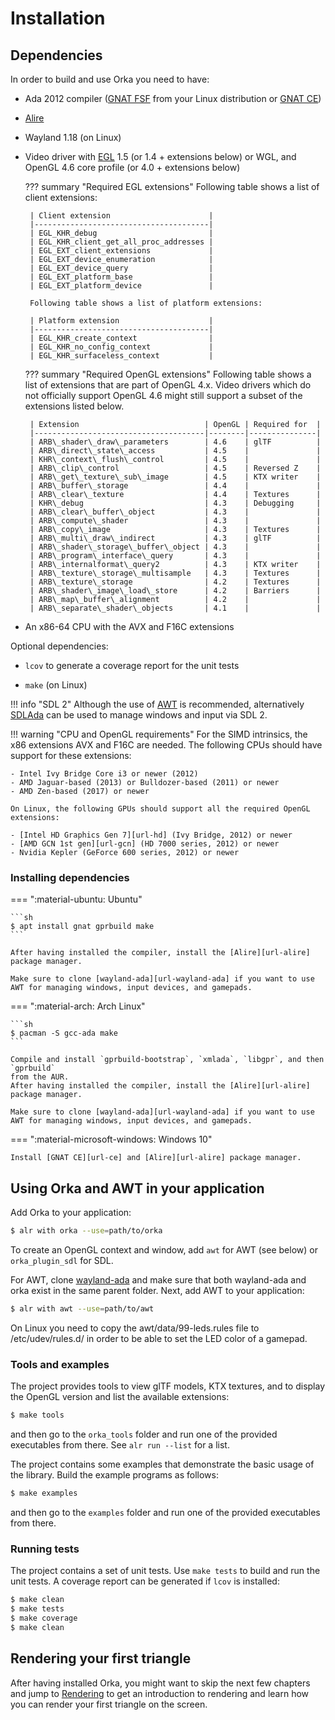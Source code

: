 # Installation

## Dependencies

In order to build and use Orka you need to have:

 * Ada 2012 compiler ([GNAT FSF][url-fsf] from
   your Linux distribution or [GNAT CE][url-ce])

 * [Alire][url-alire]

 * Wayland 1.18 (on Linux)

 * Video driver with [EGL][url-egl] 1.5 (or 1.4 + extensions below) or WGL,
   and OpenGL 4.6 core profile (or 4.0 + extensions below)

    ??? summary "Required EGL extensions"
        Following table shows a list of client extensions:

        | Client extension                      |
        |---------------------------------------|
        | EGL_KHR_debug                         |
        | EGL_KHR_client_get_all_proc_addresses |
        | EGL_EXT_client_extensions             |
        | EGL_EXT_device_enumeration            |
        | EGL_EXT_device_query                  |
        | EGL_EXT_platform_base                 |
        | EGL_EXT_platform_device               |

        Following table shows a list of platform extensions:

        | Platform extension                    |
        |---------------------------------------|
        | EGL_KHR_create_context                |
        | EGL_KHR_no_config_context             |
        | EGL_KHR_surfaceless_context           |

    ??? summary "Required OpenGL extensions"
        Following table shows a list of extensions that are part of OpenGL 4.x.
        Video drivers which do not officially support OpenGL 4.6 might
        still support a subset of the extensions listed below.

        | Extension                            | OpenGL | Required for  |
        |--------------------------------------|--------|---------------|
        | ARB\_shader\_draw\_parameters        | 4.6    | glTF          |
        | ARB\_direct\_state\_access           | 4.5    |               |
        | KHR\_context\_flush\_control         | 4.5    |               |
        | ARB\_clip\_control                   | 4.5    | Reversed Z    |
        | ARB\_get\_texture\_sub\_image        | 4.5    | KTX writer    |
        | ARB\_buffer\_storage                 | 4.4    |               |
        | ARB\_clear\_texture                  | 4.4    | Textures      |
        | KHR\_debug                           | 4.3    | Debugging     |
        | ARB\_clear\_buffer\_object           | 4.3    |               |
        | ARB\_compute\_shader                 | 4.3    |               |
        | ARB\_copy\_image                     | 4.3    | Textures      |
        | ARB\_multi\_draw\_indirect           | 4.3    | glTF          |
        | ARB\_shader\_storage\_buffer\_object | 4.3    |               |
        | ARB\_program\_interface\_query       | 4.3    |               |
        | ARB\_internalformat\_query2          | 4.3    | KTX writer    |
        | ARB\_texture\_storage\_multisample   | 4.3    | Textures      |
        | ARB\_texture\_storage                | 4.2    | Textures      |
        | ARB\_shader\_image\_load\_store      | 4.2    | Barriers      |
        | ARB\_map\_buffer\_alignment          | 4.2    |               |
        | ARB\_separate\_shader\_objects       | 4.1    |               |

 * An x86-64 CPU with the AVX and F16C extensions

Optional dependencies:

 * `lcov` to generate a coverage report for the unit tests

 * `make` (on Linux)

!!! info "SDL 2"
    Although the use of [AWT][url-awt] is recommended, alternatively
    [SDLAda][url-sdlada] can be used to manage windows and input via SDL 2.

!!! warning "CPU and OpenGL requirements"
    For the SIMD intrinsics, the x86 extensions AVX and F16C are needed.
    The following CPUs should have support for these extensions:

    - Intel Ivy Bridge Core i3 or newer (2012)
    - AMD Jaguar-based (2013) or Bulldozer-based (2011) or newer
    - AMD Zen-based (2017) or newer

    On Linux, the following GPUs should support all the required OpenGL extensions:

    - [Intel HD Graphics Gen 7][url-hd] (Ivy Bridge, 2012) or newer
    - [AMD GCN 1st gen][url-gcn] (HD 7000 series, 2012) or newer
    - Nvidia Kepler (GeForce 600 series, 2012) or newer

### Installing dependencies

=== ":material-ubuntu: Ubuntu"

    ```sh
    $ apt install gnat gprbuild make
    ```

    After having installed the compiler, install the [Alire][url-alire]
    package manager.

    Make sure to clone [wayland-ada][url-wayland-ada] if you want to use
    AWT for managing windows, input devices, and gamepads.

=== ":material-arch: Arch Linux"

    ```sh
    $ pacman -S gcc-ada make
    ```

    Compile and install `gprbuild-bootstrap`, `xmlada`, `libgpr`, and then `gprbuild`
    from the AUR.
    After having installed the compiler, install the [Alire][url-alire]
    package manager.

    Make sure to clone [wayland-ada][url-wayland-ada] if you want to use
    AWT for managing windows, input devices, and gamepads.

=== ":material-microsoft-windows: Windows 10"

    Install [GNAT CE][url-ce] and [Alire][url-alire] package manager.

## Using Orka and AWT in your application

Add Orka to your application:

```sh
$ alr with orka --use=path/to/orka
```

To create an OpenGL context and window, add `awt` for AWT (see below) or
`orka_plugin_sdl` for SDL.

For AWT, clone [wayland-ada][url-wayland-ada] and make sure that both wayland-ada
and orka exist in the same parent folder. Next, add AWT to your application:

```sh
$ alr with awt --use=path/to/awt
```

On Linux you need to copy the awt/data/99-leds.rules file to /etc/udev/rules.d/
in order to be able to set the LED color of a gamepad.

###  Tools and examples

The project provides tools to view glTF models, KTX textures, and to
display the OpenGL version and list the available extensions:

```sh
$ make tools
```

and then go to the `orka_tools` folder and run one of the provided executables
from there. See `alr run --list` for a list.

The project contains some examples that demonstrate the basic usage of
the library. Build the example programs as follows:

```sh
$ make examples
```

and then go to the `examples` folder and run one of the provided executables
from there.

### Running tests

The project contains a set of unit tests. Use `make tests` to build and
run the unit tests. A coverage report can be generated if `lcov` is installed:

```sh
$ make clean
$ make tests
$ make coverage
$ make clean
```

## Rendering your first triangle

After having installed Orka, you might want to skip the next few chapters
and jump to [Rendering](/rendering) to get an introduction to rendering
and learn how you can render your first triangle on the screen.

  [url-alire]: https://alire.ada.dev/
  [url-awt]: https://github.com/onox/orka/tree/master/awt
  [url-ce]: http://libre.adacore.com/
  [url-fsf]: https://gcc.gnu.org/wiki/GNAT
  [url-sdlada]: https://github.com/Lucretia/sdlada
  [url-egl]: https://www.khronos.org/egl
  [url-gcn]: https://en.wikipedia.org/wiki/Radeon#Feature_overview
  [url-hd]: https://en.wikipedia.org/wiki/Intel_Graphics_Technology#Capabilities
  [url-wayland-ada]: https://github.com/onox/wayland-ada
